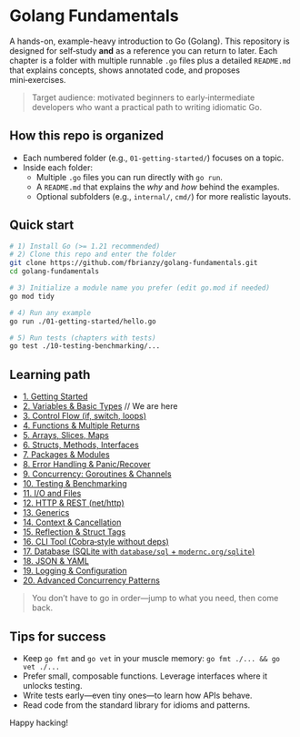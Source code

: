 # Golang Fundamentals

A hands-on, example-heavy introduction to Go (Golang). This repository is designed for self‑study **and** as a reference you can return to later. Each chapter is a folder with multiple runnable `.go` files plus a detailed `README.md` that explains concepts, shows annotated code, and proposes mini‑exercises.

> Target audience: motivated beginners to early‑intermediate developers who want a practical path to writing idiomatic Go.

## How this repo is organized

- Each numbered folder (e.g., `01-getting-started/`) focuses on a topic.
- Inside each folder:
  - Multiple `.go` files you can run directly with `go run`.
  - A `README.md` that explains the *why* and *how* behind the examples.
  - Optional subfolders (e.g., `internal/`, `cmd/`) for more realistic layouts.

## Quick start

```bash
# 1) Install Go (>= 1.21 recommended)
# 2) Clone this repo and enter the folder
git clone https://github.com/fbrianzy/golang-fundamentals.git
cd golang-fundamentals

# 3) Initialize a module name you prefer (edit go.mod if needed)
go mod tidy

# 4) Run any example
go run ./01-getting-started/hello.go

# 5) Run tests (chapters with tests)
go test ./10-testing-benchmarking/...
```

## Learning path

- [1. Getting Started](https://github.com/fbrianzy/golang-fundamentals/tree/main/01-getting-started)
- [2. Variables & Basic Types](https://github.com/fbrianzy/golang-fundamentals/tree/main/02-variables-and-types) // We are here
- [3. Control Flow (if, switch, loops)]()
- [4. Functions & Multiple Returns]()
- [5. Arrays, Slices, Maps]()
- [6. Structs, Methods, Interfaces]()
- [7. Packages & Modules]()
- [8. Error Handling & Panic/Recover]()
- [9. Concurrency: Goroutines & Channels]()
- [10. Testing & Benchmarking]()
- [11. I/O and Files]()
- [12. HTTP & REST (net/http)]()
- [13. Generics]()
- [14. Context & Cancellation]()
- [15. Reflection & Struct Tags]()
- [16. CLI Tool (Cobra‑style without deps)]()
- [17. Database (SQLite with `database/sql` + `modernc.org/sqlite`)]()
- [18. JSON & YAML]()
- [19. Logging & Configuration]()
- [20. Advanced Concurrency Patterns]()

> You don’t have to go in order—jump to what you need, then come back.

## Tips for success

- Keep `go fmt` and `go vet` in your muscle memory: `go fmt ./... && go vet ./...`
- Prefer small, composable functions. Leverage interfaces where it unlocks testing.
- Write tests early—even tiny ones—to learn how APIs behave.
- Read code from the standard library for idioms and patterns.

Happy hacking!
